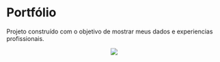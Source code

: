 # Portfólio
<p align="left">Projeto construído com o objetivo de mostrar meus dados e experiencias profissionais.</p>
<p align="center"> 
    <img src="./assets/img/portfolio.gif">
</p>

